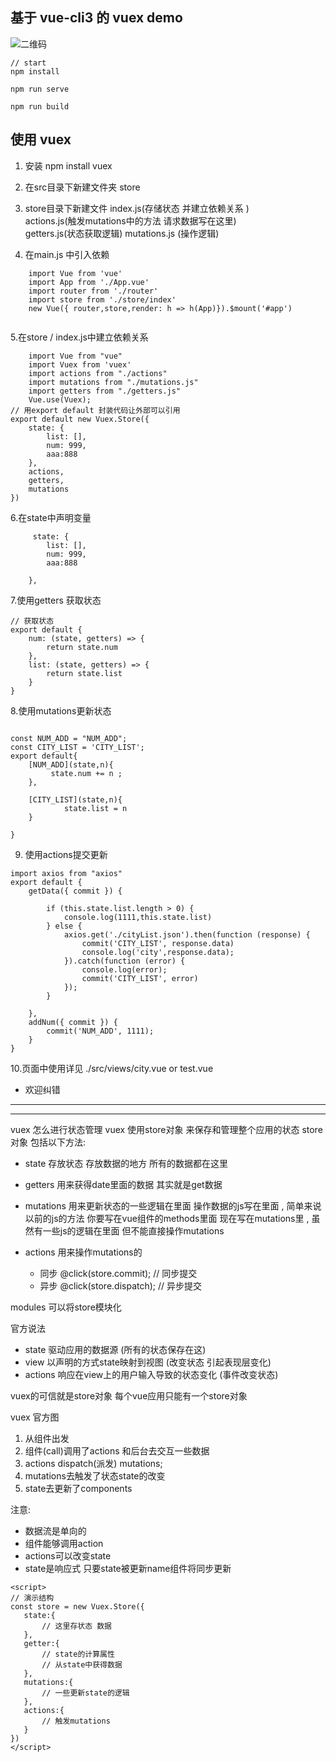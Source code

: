 ##  基于 vue-cli3 的 vuex demo  


![二维码]("./src/assets/gzh.jpg")

```
// start
npm install 

npm run serve 

npm run build  
```


##  使用 vuex 
 
  1.  安装  npm install vuex 

  2. 在src目录下新建文件夹 store  

  3. store目录下新建文件 
      index.js(存储状态 并建立依赖关系 )  
      actions.js(触发mutations中的方法 请求数据写在这里)  
      getters.js(状态获取逻辑)
      mutations.js (操作逻辑) 

  4. 在main.js 中引入依赖  

```
    import Vue from 'vue'
    import App from './App.vue'
    import router from './router'
    import store from './store/index'
    new Vue({ router,store,render: h => h(App)}).$mount('#app')
    
```

  5.在store / index.js中建立依赖关系 
  
```
    import Vue from "vue"
    import Vuex from 'vuex'
    import actions from "./actions"
    import mutations from "./mutations.js"
    import getters from "./getters.js"
    Vue.use(Vuex);
// 用export default 封装代码让外部可以引用
export default new Vuex.Store({
    state: {
        list: [],
        num: 999,
        aaa:888
    },
    actions,
    getters,
    mutations
})
```

6.在state中声明变量 

```
     state: {
        list: [],
        num: 999,
        aaa:888

    },
```

7.使用getters 获取状态

```
// 获取状态
export default {
    num: (state, getters) => {
        return state.num
    },
    list: (state, getters) => {
        return state.list
    }
}
```

8.使用mutations更新状态

```

const NUM_ADD = "NUM_ADD";
const CITY_LIST = 'CITY_LIST';
export default{
    [NUM_ADD](state,n){
         state.num += n ;
    },

    [CITY_LIST](state,n){
            state.list = n
    }

}
```

9. 使用actions提交更新

```
import axios from "axios"
export default {
    getData({ commit }) {

        if (this.state.list.length > 0) {
            console.log(1111,this.state.list)
        } else {
            axios.get('./cityList.json').then(function (response) {
                commit('CITY_LIST', response.data)
                console.log('city',response.data);
            }).catch(function (error) {
                console.log(error);
                commit('CITY_LIST', error)
            });
        }

    },
    addNum({ commit }) {
        commit('NUM_ADD', 1111);
    }
}
```

 10.页面中使用详见 ./src/views/city.vue  or test.vue

 


 - 欢迎纠错 


*******************************  

*******************************  

vuex 怎么进行状态管理
vuex 使用store对象 来保存和管理整个应用的状态 
store对象 包括以下方法:

 - state 存放状态 存放数据的地方  所有的数据都在这里  

 - getters 用来获得date里面的数据  其实就是get数据  

 - mutations  用来更新状态的一些逻辑在里面 操作数据的js写在里面 , 简单来说 以前的js的方法 你要写在vue组件的methods里面 现在写在mutations里 , 虽然有一些js的逻辑在里面 但不能直接操作mutations

 - actions 用来操作mutations的 
   - 同步    @click(store.commit);  // 同步提交
   - 异步    @click(store.dispatch);  // 异步提交

modules  可以将store模块化 

官方说法

 - state  驱动应用的数据源 (所有的状态保存在这)
 - view  以声明的方式state映射到视图 (改变状态 引起表现层变化)
 - actions 响应在view上的用户输入导致的状态变化  (事件改变状态)

 <!-- 现在可以确定 -->
  vuex的可信就是store对象
  每个vue应用只能有一个store对象 

  vuex 官方图
  1. 从组件出发
  2. 组件(call)调用了actions 和后台去交互一些数据
  3. actions dispatch(派发) mutations;
  4. mutations去触发了状态state的改变
  5. state去更新了components

  注意: 
   - 数据流是单向的
   - 组件能够调用action
   - actions可以改变state
   - state是响应式 只要state被更新name组件将同步更新 

 ```
<script>
// 演示结构  
const store = new Vuex.Store({
    state:{
        // 这里存状态 数据
    },
    getter:{
        // state的计算属性
        // 从state中获得数据
    },
    mutations:{
        // 一些更新state的逻辑
    },
    actions:{
        // 触发mutations
    }
})
</script>
 ```
   
